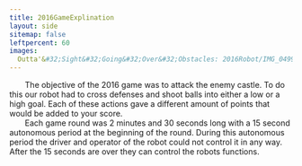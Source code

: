 ```yaml
---
title: 2016GameExplination
layout: side
sitemap: false
leftpercent: 60
images:
  Outta'&#32;Sight&#32;Going&#32;Over&#32;Obstacles: 2016Robot/IMG_0499.JPG
---
```


 &nbsp;&nbsp;&nbsp;&nbsp;&nbsp;&nbsp;&nbsp;The objective of the 2016 game was to attack the enemy castle. To do this our robot had to cross defenses and shoot balls into either a low or a high goal. Each of these actions gave a different amount of points that would be added to your score. <br> &nbsp;&nbsp;&nbsp;&nbsp;&nbsp;&nbsp;&nbsp;Each game round was 2 minutes and 30 seconds long with a 15 second autonomous period at the beginning of the round. During this autonomous period the driver and operator of the robot could not control it in any way. After the 15 seconds are over they can control the robots functions.
